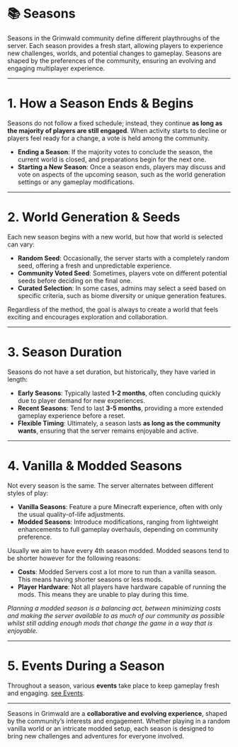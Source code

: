 # 📚 **Seasons**

Seasons in the Grimwald community define different playthroughs of the server. Each season provides a fresh start, allowing players to experience new challenges, worlds, and potential changes to gameplay. Seasons are shaped by the preferences of the community, ensuring an evolving and engaging multiplayer experience.

---

# **1. How a Season Ends & Begins**

Seasons do not follow a fixed schedule; instead, they continue **as long as the majority of players are still engaged**. When activity starts to decline or players feel ready for a change, a vote is held among the community.

- **Ending a Season**: If the majority votes to conclude the season, the current world is closed, and preparations begin for the next one.
- **Starting a New Season**: Once a season ends, players may discuss and vote on aspects of the upcoming season, such as the world generation settings or any gameplay modifications.

---

# **2. World Generation & Seeds**

Each new season begins with a new world, but how that world is selected can vary:
- **Random Seed**: Occasionally, the server starts with a completely random seed, offering a fresh and unpredictable experience.
- **Community Voted Seed**: Sometimes, players vote on different potential seeds before deciding on the final one.
- **Curated Selection**: In some cases, admins may select a seed based on specific criteria, such as biome diversity or unique generation features.

Regardless of the method, the goal is always to create a world that feels exciting and encourages exploration and collaboration.

---

# **3. Season Duration**

Seasons do not have a set duration, but historically, they have varied in length:

- **Early Seasons**: Typically lasted **1-2 months**, often concluding quickly due to player demand for new experiences.
- **Recent Seasons**: Tend to last **3-5 months**, providing a more extended gameplay experience before a reset.
- **Flexible Timing**: Ultimately, a season lasts **as long as the community wants**, ensuring that the server remains enjoyable and active.

---

# **4. Vanilla & Modded Seasons**

Not every season is the same. The server alternates between different styles of play:

- **Vanilla Seasons**: Feature a pure Minecraft experience, often with only the usual quality-of-life adjustments. 
- **Modded Seasons**: Introduce modifications, ranging from lightweight enhancements to full gameplay overhauls, depending on community preference.

Usually we aim to have every 4th season modded. Modded seasons tend to be shorter however for the following reasons:

- **Costs**: Modded Servers cost a lot more to run than a vanilla season. This means having shorter seasons or less mods.
- **Player Hardware**: Not all players have hardware capable of running the mods. This means they are unable to play during this time.

*Planning a modded season is a balancing act, between minimizing costs and making the server available to as much of our community as possible whilst still adding enough mods that change the game in a way that is enjoyable.*

---

# **5. Events During a Season**

Throughout a season, various **events** take place to keep gameplay fresh and engaging. [see Events](events.md).

---

Seasons in Grimwald are a **collaborative and evolving experience**, shaped by the community’s interests and engagement. Whether playing in a random vanilla world or an intricate modded setup, each season is designed to bring new challenges and adventures for everyone involved.